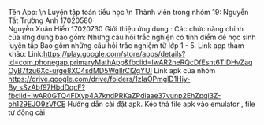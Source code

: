 Tên App: \n
Luyện tập toán tiểu học \n
Thành viên trong nhóm 19: 
Nguyễn Tất Trường Anh 17020580	
Nguyễn Xuân Hiển	17020730
Giới thiệu ứng dụng :
Các chức năng chính của ứng dụng bao gồm:
Những câu hỏi trắc nghiện có tính điểm để học sinh luyện tập
Bao gồm những câu hỏi trắc nghiệm từ lớp 1 - 5.
Link app tham khảo:
Link:https://play.google.com/store/apps/details?id=com.phonegap.primaryMathApp&fbclid=IwAR2neRQcDfEsnt6TIDHvZaqOyB7fzu6Xc-urge8XC4sdMD5WqIlrCI2gYUI
Link apk của nhóm
https://drive.google.com/drive/folders/1zIaOPmglD1Hiy-By_sSzAbf97HbdDqcF?fbclid=IwAR0GTQ4FlXyp4A7kndPRKaZPdiaae37vunp2EhZpqi3Z-oh129EJO9zVfCE
Hướng dẫn cài đặt apk.
Kéo thả file apk vào emulator , file tự động cài
